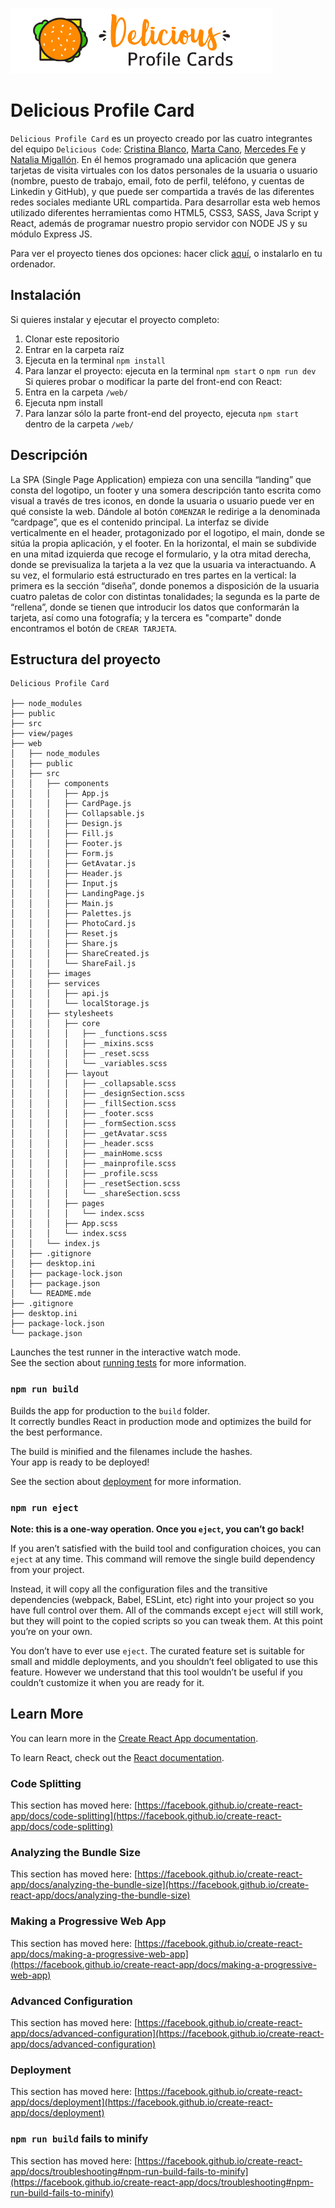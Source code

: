 ![image](https://github.com/Adalab/project-promo-l-module-3-team-9/blob/dev/web/src/images/logo-delicious.png)
# Delicious Profile Card

`Delicious Profile Card` es un proyecto creado por las cuatro integrantes del equipo `Delicious Code`: [Cristina Blanco](https://github.com/CrisBIB), [Marta Cano](https://github.com/Martcacio), [Mercedes Fe](https://github.com/mermfb) y [Natalia Migallón](https://github.com/NataliaMigallon). 
En él hemos programado una aplicación que genera tarjetas de visita virtuales con los datos personales de la usuaria o usuario (nombre, puesto de trabajo, email, foto de perfil, teléfono, y cuentas de Linkedin y GitHub), y que puede ser compartida a través de las diferentes redes sociales mediante URL compartida. 
Para desarrollar esta web hemos utilizado diferentes herramientas como HTML5, CSS3, SASS, Java Script y React, además de programar nuestro propio servidor con NODE JS y su módulo Express JS.

Para ver el proyecto tienes dos opciones: hacer click [aquí](https://delicious-profile-card.herokuapp.com/), o instalarlo en tu ordenador.

## Instalación

Si quieres instalar y ejecutar el proyecto completo:
  1. Clonar este repositorio
  2. Entrar en la carpeta raíz
  3. Ejecuta en la terminal `npm install`
  4. Para lanzar el proyecto: ejecuta en la terminal `npm start` o `npm run dev`
Si quieres probar o modificar la parte del front-end con React:
  1. Entra en la carpeta `/web/`
  2. Ejecuta npm install
  3. Para lanzar sólo la parte front-end del proyecto, ejecuta `npm start` dentro de la carpeta `/web/`

## Descripción

La SPA (Single Page Application) empieza con una sencilla “landing” que consta del logotipo, un footer y una somera descripción tanto escrita como visual a través de tres iconos, en donde la usuaria o usuario puede ver en qué consiste la web. Dándole al botón `COMENZAR` le redirige a la denominada “cardpage”, que es el contenido principal. 
La interfaz se divide verticalmente en el header, protagonizado por el logotipo, el main, donde se sitúa la propia aplicación, y el footer. En la horizontal, el main se subdivide en una mitad izquierda que recoge el formulario, y la otra mitad derecha, donde se previsualiza la tarjeta a la vez que la usuaria va interactuando. 
A su vez, el formulario está estructurado en tres partes en la vertical: la primera es la sección “diseña”, donde ponemos a disposición de la usuaria cuatro paletas de color con distintas tonalidades; la segunda es la parte de “rellena”, donde se tienen que introducir los datos que conformarán la tarjeta, así como una fotografía; y la tercera es "comparte" donde encontramos el botón de `CREAR TARJETA`.


## Estructura del proyecto
```
Delicious Profile Card

├── node_modules
├── public
├── src
├── view/pages
├── web
│   ├── node_modules
│   ├── public
│   ├── src
│   │   ├── components
│   │   │   ├── App.js
│   │   │   ├── CardPage.js
│   │   │   ├── Collapsable.js
│   │   │   ├── Design.js
│   │   │   ├── Fill.js
│   │   │   ├── Footer.js
│   │   │   ├── Form.js
│   │   │   ├── GetAvatar.js
│   │   │   ├── Header.js
│   │   │   ├── Input.js
│   │   │   ├── LandingPage.js
│   │   │   ├── Main.js
│   │   │   ├── Palettes.js
│   │   │   ├── PhotoCard.js
│   │   │   ├── Reset.js
│   │   │   ├── Share.js
│   │   │   ├── ShareCreated.js
│   │   │   └── ShareFail.js
│   │   ├── images
│   │   ├── services
│   │   │   ├── api.js
│   │   │   └── localStorage.js
│   │   ├── stylesheets
│   │   │   ├── core
│   │   │   │   ├── _functions.scss
│   │   │   │   ├── _mixins.scss
│   │   │   │   ├── _reset.scss
│   │   │   │   └── _variables.scss
│   │   │   ├── layout
│   │   │   │   ├── _collapsable.scss
│   │   │   │   ├── _designSection.scss
│   │   │   │   ├── _fillSection.scss
│   │   │   │   ├── _footer.scss
│   │   │   │   ├── _formSection.scss
│   │   │   │   ├── _getAvatar.scss
│   │   │   │   ├── _header.scss
│   │   │   │   ├── _mainHome.scss
│   │   │   │   ├── _mainprofile.scss
│   │   │   │   ├── _profile.scss
│   │   │   │   ├── _resetSection.scss
│   │   │   │   └── _shareSection.scss
│   │   │   ├── pages
│   │   │   │   └── index.scss
│   │   │   ├── App.scss
│   │   │   └── index.scss
│   │   └── index.js
│   ├── .gitignore
│   ├── desktop.ini
│   ├── package-lock.json
│   ├── package.json
│   └── README.mde
├── .gitignore
├── desktop.ini
├── package-lock.json
└── package.json
```

Launches the test runner in the interactive watch mode.\
See the section about [running tests](https://facebook.github.io/create-react-app/docs/running-tests) for more information.

### `npm run build`

Builds the app for production to the `build` folder.\
It correctly bundles React in production mode and optimizes the build for the best performance.

The build is minified and the filenames include the hashes.\
Your app is ready to be deployed!

See the section about [deployment](https://facebook.github.io/create-react-app/docs/deployment) for more information.

### `npm run eject`

**Note: this is a one-way operation. Once you `eject`, you can’t go back!**

If you aren’t satisfied with the build tool and configuration choices, you can `eject` at any time. This command will remove the single build dependency from your project.

Instead, it will copy all the configuration files and the transitive dependencies (webpack, Babel, ESLint, etc) right into your project so you have full control over them. All of the commands except `eject` will still work, but they will point to the copied scripts so you can tweak them. At this point you’re on your own.

You don’t have to ever use `eject`. The curated feature set is suitable for small and middle deployments, and you shouldn’t feel obligated to use this feature. However we understand that this tool wouldn’t be useful if you couldn’t customize it when you are ready for it.

## Learn More

You can learn more in the [Create React App documentation](https://facebook.github.io/create-react-app/docs/getting-started).

To learn React, check out the [React documentation](https://reactjs.org/).

### Code Splitting

This section has moved here: [https://facebook.github.io/create-react-app/docs/code-splitting](https://facebook.github.io/create-react-app/docs/code-splitting)

### Analyzing the Bundle Size

This section has moved here: [https://facebook.github.io/create-react-app/docs/analyzing-the-bundle-size](https://facebook.github.io/create-react-app/docs/analyzing-the-bundle-size)

### Making a Progressive Web App

This section has moved here: [https://facebook.github.io/create-react-app/docs/making-a-progressive-web-app](https://facebook.github.io/create-react-app/docs/making-a-progressive-web-app)

### Advanced Configuration

This section has moved here: [https://facebook.github.io/create-react-app/docs/advanced-configuration](https://facebook.github.io/create-react-app/docs/advanced-configuration)

### Deployment

This section has moved here: [https://facebook.github.io/create-react-app/docs/deployment](https://facebook.github.io/create-react-app/docs/deployment)

### `npm run build` fails to minify

This section has moved here: [https://facebook.github.io/create-react-app/docs/troubleshooting#npm-run-build-fails-to-minify](https://facebook.github.io/create-react-app/docs/troubleshooting#npm-run-build-fails-to-minify)
